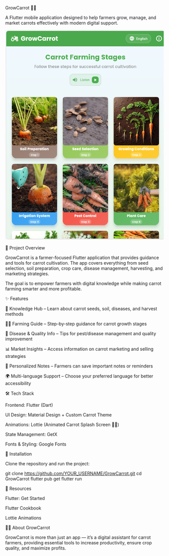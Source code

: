 GrowCarrot 🌱🥕

A Flutter mobile application designed to help farmers grow, manage, and market carrots effectively with modern digital support.

<!-- ![screenshot](https://github.com/fahmida027/Flutter-growCarrot/blob/main/assets/images/sp.png) -->
![screenshot](https://github.com/fahmida027/Flutter-growCarrot/blob/main/assets/images/hm.png)

🚀 Project Overview

GrowCarrot is a farmer-focused Flutter application that provides guidance and tools for carrot cultivation.
The app covers everything from seed selection, soil preparation, crop care, disease management, harvesting, and marketing strategies.

The goal is to empower farmers with digital knowledge while making carrot farming smarter and more profitable.

✨ Features

📖 Knowledge Hub – Learn about carrot seeds, soil, diseases, and harvest methods

🧑‍🌾 Farming Guide – Step-by-step guidance for carrot growth stages

🌱 Disease & Quality Info – Tips for pest/disease management and quality improvement

📊 Market Insights – Access information on carrot marketing and selling strategies

🔖 Personalized Notes – Farmers can save important notes or reminders

🌍 Multi-language Support – Choose your preferred language for better accessibility

🛠️ Tech Stack

Frontend: Flutter (Dart)

UI Design: Material Design + Custom Carrot Theme

Animations: Lottie (Animated Carrot Splash Screen 🌱🥕)

State Management: GetX

Fonts & Styling: Google Fonts

📲 Installation

Clone the repository and run the project:

git clone https://github.com/YOUR_USERNAME/GrowCarrot.git
cd GrowCarrot
flutter pub get
flutter run

📖 Resources

Flutter: Get Started

Flutter Cookbook

Lottie Animations

👩‍🌾 About GrowCarrot

GrowCarrot is more than just an app — it’s a digital assistant for carrot farmers, providing essential tools to increase productivity, ensure crop quality, and maximize profits.